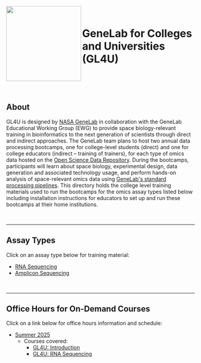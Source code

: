 <img src="images/GL4U_logo.png" align="left" alt="" width="200" height="200"/>
<br/>

# GeneLab for Colleges and Universities (GL4U)

<br/>

<br/>

<br/>

## About
GL4U is designed by [NASA GeneLab](https://www.nasa.gov/osdr-genelab-about/) in collaboration with the GeneLab Educational Working Group (EWG) to provide space biology-relevant training in bioinformatics to the next generation of scientists through direct and indirect approaches. The GeneLab team plans to host two annual data processing bootcamps, one for college-level students (direct) and one for college educators (indirect – training of trainers), for each type of omics data hosted on the [Open Science Data Repository](https://osdr.nasa.gov/bio/repo/). During the bootcamps, participants will learn about space biology, experimental design, data generation and associated technology usage, and perform hands-on analysis of space-relevant omics data using [GeneLab's standard processing pipelines](https://github.com/nasa/GeneLab_Data_Processing). This directory holds the college level training materials used to run the bootcamps for the omics assay types listed below including installation instructions for educators to set up and run these bootcamps at their home institutions.

<br> 
 
---
## Assay Types
Click on an assay type below for training material:
- [RNA Sequencing](RNAseq)
- [Amplicon Sequencing](AmpSeq)

<br> 
 
---
## Office Hours for On-Demand Courses
Click on a link below for office hours information and schedule:
- [Summer 2025](https://github.com/nasa/GeneLab-Training/wiki/GL4U-Office-Hours-for-On%E2%80%90Demand-Courses:-Summer-2025)
  - Courses covered:
      - [GL4U: Introduction](https://www.nasa.gov/gl4u-on-demand-courses/)
      - [GL4U: RNA Sequencing](https://www.nasa.gov/gl4u-on-demand-courses/) 


